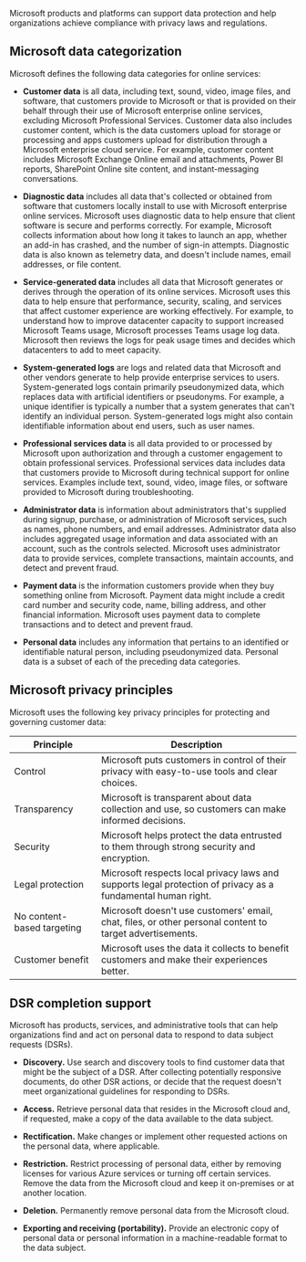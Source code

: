 Microsoft products and platforms can support data protection and help organizations achieve compliance with privacy laws and regulations.

## Microsoft data categorization

Microsoft defines the following data categories for online services:

- **Customer data** is all data, including text, sound, video, image files, and software, that customers provide to Microsoft or that is provided on their behalf through their use of Microsoft enterprise online services, excluding Microsoft Professional Services. Customer data also includes customer content, which is the data customers upload for storage or processing and apps customers upload for distribution through a Microsoft enterprise cloud service. For example, customer content includes Microsoft Exchange Online email and attachments, Power BI reports, SharePoint Online site content, and instant-messaging conversations.

- **Diagnostic data** includes all data that's collected or obtained from software that customers locally install to use with Microsoft enterprise online services. Microsoft uses diagnostic data to help ensure that client software is secure and performs correctly. For example, Microsoft collects information about how long it takes to launch an app, whether an add-in has crashed, and the number of sign-in attempts. Diagnostic data is also known as telemetry data, and doesn't include names, email addresses, or file content.

- **Service-generated data** includes all data that Microsoft generates or derives through the operation of its online services. Microsoft uses this data to help ensure that performance, security, scaling, and services that affect customer experience are working effectively. For example, to understand how to improve datacenter capacity to support increased Microsoft Teams usage, Microsoft processes Teams usage log data. Microsoft then reviews the logs for peak usage times and decides which datacenters to add to meet capacity.

- **System-generated logs** are logs and related data that Microsoft and other vendors generate to help provide enterprise services to users. System-generated logs contain primarily pseudonymized data, which replaces data with artificial identifiers or pseudonyms. For example, a unique identifier is typically a number that a system generates that can't identify an individual person. System-generated logs might also contain identifiable information about end users, such as user names.

- **Professional services data** is all data provided to or processed by Microsoft upon authorization and through a customer engagement to obtain professional services. Professional services data includes data that customers provide to Microsoft during technical support for online services. Examples include text, sound, video, image files, or software provided to Microsoft during troubleshooting.

- **Administrator data** is information about administrators that's supplied during signup, purchase, or administration of Microsoft services, such as names, phone numbers, and email addresses. Administrator data also includes aggregated usage information and data associated with an account, such as the controls selected. Microsoft uses administrator data to provide services, complete transactions, maintain accounts, and detect and prevent fraud.

- **Payment data** is the information customers provide when they buy something online from Microsoft. Payment data might include a credit card number and security code, name, billing address, and other financial information. Microsoft uses payment data to complete transactions and to detect and prevent fraud.

- **Personal data** includes any information that pertains to an identified or identifiable natural person, including pseudonymized data. Personal data is a subset of each of the preceding data categories.

## Microsoft privacy principles

Microsoft uses the following key privacy principles for protecting and governing customer data:

|**Principle**|**Description**|
|---------------------|----------------------------------|
|Control| Microsoft puts customers in control of their privacy with easy-to-use tools and clear choices.|
|Transparency|Microsoft is transparent about data collection and use, so customers can make informed decisions.|
|Security|Microsoft helps protect the data entrusted to them through strong security and encryption.|
|Legal protection| Microsoft respects local privacy laws and supports legal protection of privacy as a fundamental human right.|
|No content-based targeting|Microsoft doesn't use customers' email, chat, files, or other personal content to target advertisements.|
|Customer benefit|Microsoft uses the data it collects to benefit customers and make their experiences better.|

## DSR completion support

Microsoft has products, services, and administrative tools that can help organizations find and act on personal data to respond to data subject requests (DSRs).

- **Discovery.** Use search and discovery tools to find customer data that might be the subject of a DSR. After collecting potentially responsive documents, do other DSR actions, or decide that the request doesn't meet organizational guidelines for responding to DSRs.

- **Access.** Retrieve personal data that resides in the Microsoft cloud and, if requested, make a copy of the data available to the data subject.

- **Rectification.** Make changes or implement other requested actions on the personal data, where applicable.

- **Restriction.** Restrict processing of personal data, either by removing licenses for various Azure services or turning off certain services. Remove the data from the Microsoft cloud and keep it on-premises or at another location.

- **Deletion.** Permanently remove personal data from the Microsoft cloud.

- **Exporting and receiving (portability).** Provide an electronic copy of personal data or personal information in a machine-readable format to the data subject.

